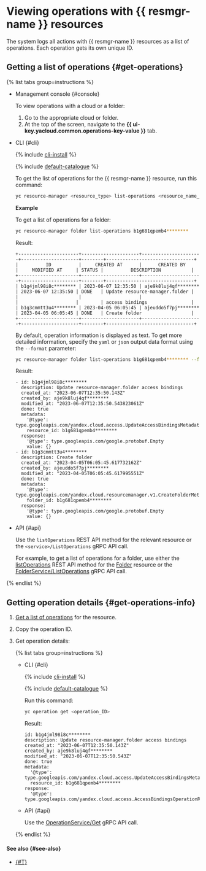 # Viewing operations with {{ resmgr-name }} resources

The system logs all actions with {{ resmgr-name }} resources as a list of operations. Each operation gets its own unique ID.

## Getting a list of operations {#get-operations}

{% list tabs group=instructions %}

- Management console {#console}

  To view operations with a cloud or a folder:
  
  1. Go to the appropriate cloud or folder.
  1. At the top of the screen, navigate to the **{{ ui-key.yacloud.common.operations-key-value }}** tab.

- CLI {#cli}

  {% include [cli-install](../../_includes/cli-install.md) %}

  {% include [default-catalogue](../../_includes/default-catalogue.md) %}

  To get the list of operations for the {{ resmgr-name }} resource, run this command:

  ```bash
  yc resource-manager <resource_type> list-operations <resource_name_or_ID>
  ```

  **Example**

  To get a list of operations for a folder:

  ```bash
  yc resource-manager folder list-operations b1g681qpemb4********
  ```

  Result:

  ```text
  +----------------------+---------------------+----------------------+---------------------+--------+--------------------------------+
  |          ID          |     CREATED AT      |      CREATED BY      |     MODIFIED AT     | STATUS |          DESCRIPTION           |
  +----------------------+---------------------+----------------------+---------------------+--------+--------------------------------+
  | b1g4jml98i8c******** | 2023-06-07 12:35:50 | aje9k8luj4qf******** | 2023-06-07 12:35:50 | DONE   | Update resource-manager.folder |
  |                      |                     |                      |                     |        | access bindings                |
  | b1g3cmmtt3u4******** | 2023-04-05 06:05:45 | ajeuddo5f7pj******** | 2023-04-05 06:05:45 | DONE   | Create folder                  |
  +----------------------+---------------------+----------------------+---------------------+--------+--------------------------------+
  ```

  By default, operation information is displayed as text. To get more detailed information, specify the `yaml` or `json` output data format using the `--format` parameter:

  ```bash
  yc resource-manager folder list-operations b1g681qpemb4******** --format yaml
  ```

  Result:

  ```text
  - id: b1g4jml98i8c********
    description: Update resource-manager.folder access bindings
    created_at: "2023-06-07T12:35:50.143Z"
    created_by: aje9k8luj4qf********
    modified_at: "2023-06-07T12:35:50.543823061Z"
    done: true
    metadata:
      '@type': type.googleapis.com/yandex.cloud.access.UpdateAccessBindingsMetadata
      resource_id: b1g681qpemb4********
    response:
      '@type': type.googleapis.com/google.protobuf.Empty
      value: {}
  - id: b1g3cmmtt3u4********
    description: Create folder
    created_at: "2023-04-05T06:05:45.617732162Z"
    created_by: ajeuddo5f7pj********
    modified_at: "2023-04-05T06:05:45.617995551Z"
    done: true
    metadata:
      '@type': type.googleapis.com/yandex.cloud.resourcemanager.v1.CreateFolderMetadata
      folder_id: b1g681qpemb4********
    response:
      '@type': type.googleapis.com/google.protobuf.Empty
      value: {}
  ```

- API {#api}

  Use the `listOperations` REST API method for the relevant resource or the `<service>/ListOperations` gRPC API call.

  For example, to get a list of operations for a folder, use either the [listOperations](../api-ref/Folder/listOperations.md) REST API method for the [Folder](../api-ref/Folder/index.md) resource or the [FolderService/ListOperations](../api-ref/grpc/Folder/listOperations.md) gRPC API call.

{% endlist %}

## Getting operation details {#get-operations-info}

1. [Get a list of operations](#get-operations) for the resource.
1. Copy the operation ID.
1. Get operation details:

    {% list tabs group=instructions %}

    - CLI {#cli}

      {% include [cli-install](../../_includes/cli-install.md) %}

      {% include [default-catalogue](../../_includes/default-catalogue.md) %}

      Run this command:

      ```bash
      yc operation get <operation_ID>
      ```

      Result:

      ```text
      id: b1g4jml98i8c********
      description: Update resource-manager.folder access bindings
      created_at: "2023-06-07T12:35:50.143Z"
      created_by: aje9k8luj4qf********
      modified_at: "2023-06-07T12:35:50.543Z"
      done: true
      metadata:
        '@type': type.googleapis.com/yandex.cloud.access.UpdateAccessBindingsMetadata
        resource_id: b1g681qpemb4********
      response:
        '@type': type.googleapis.com/yandex.cloud.access.AccessBindingsOperationResult
      ```

   - API {#api}

     Use the [OperationService/Get](../api-ref/grpc/Operation/get.md) gRPC API call.

   {% endlist %}

#### See also {#see-also}

* [{#T}](../../api-design-guide/concepts/about-async.md)

